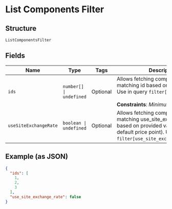 
# List Components Filter

## Structure

`ListComponentsFilter`

## Fields

| Name | Type | Tags | Description |
|  --- | --- | --- | --- |
| `ids` | `number[] \| undefined` | Optional | Allows fetching components with matching id based on provided value. Use in query `filter[ids]=1,2,3`.<br><br>**Constraints**: *Minimum Items*: `1` |
| `useSiteExchangeRate` | `boolean \| undefined` | Optional | Allows fetching components with matching use_site_exchange_rate based on provided value (refers to default price point). Use in query `filter[use_site_exchange_rate]=true`. |

## Example (as JSON)

```json
{
  "ids": [
    1,
    2,
    3
  ],
  "use_site_exchange_rate": false
}
```

